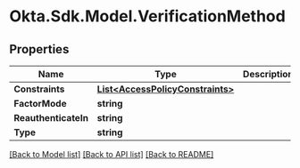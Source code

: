 # Okta.Sdk.Model.VerificationMethod
## Properties

Name | Type | Description | Notes
------------ | ------------- | ------------- | -------------
**Constraints** | [**List&lt;AccessPolicyConstraints&gt;**](AccessPolicyConstraints.md) |  | [optional] 
**FactorMode** | **string** |  | [optional] 
**ReauthenticateIn** | **string** |  | [optional] 
**Type** | **string** |  | [optional] 

[[Back to Model list]](../README.md#documentation-for-models) [[Back to API list]](../README.md#documentation-for-api-endpoints) [[Back to README]](../README.md)

